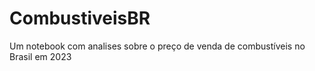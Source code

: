 # CombustiveisBR
 Um notebook com analises sobre o preço de venda de combustíveis no Brasil em 2023
